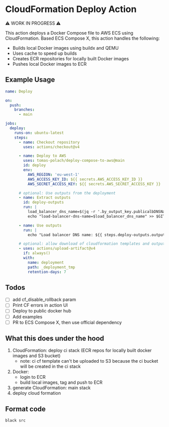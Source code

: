 # CloudFormation Deploy Action

⚠️ WORK IN PROGRESS ⚠️

This action deploys a Docker Compose file to AWS ECS using CloudFormation.
Based ECS Compose X, this action handles the following:
- Builds local Docker images using buildx and QEMU
- Uses cache to speed up builds
- Creates ECR repositories for locally built Docker images
- Pushes local Docker images to ECR

## Example Usage

```yaml
name: Deploy

on:
  push:
    branches:
      - main

jobs:
  deploy:
    runs-on: ubuntu-latest
    steps:
      - name: Checkout repository
        uses: actions/checkout@v4

      - name: Deploy to AWS
        uses: tomas-polach/deploy-compose-to-aws@main
        id: deploy
        env:
          AWS_REGION: 'eu-west-1'
          AWS_ACCESS_KEY_ID: ${{ secrets.AWS_ACCESS_KEY_ID }}
          AWS_SECRET_ACCESS_KEY: ${{ secrets.AWS_SECRET_ACCESS_KEY }}

      # optional: Use outputs from the deployment
      - name: Extract outputs
        id: deploy-outputs
        run: |
          load_balancer_dns_name=$(jq -r '.by_output_key.publicalbDNSName' "${{ steps.deploy.outputs.cf-output-path }}")
          echo "load-balancer-dns-name=$load_balancer_dns_name" >> $GITHUB_OUTPUT

      - name: Use outputs
        run: |
          echo "Load balancer DNS name: ${{ steps.deploy-outputs.outputs.load-balancer-dns-name }}"

      # optional: allow download of cloudformation templates and outputs for debugging
      - uses: actions/upload-artifact@v4
        if: always()
        with:
          name: deployment
          path: _deployment_tmp
          retention-days: 7
```

## Todos

- [ ] add cf_disable_rollback param
- [ ] Print CF errors in action UI
- [ ] Deploy to public docker hub
- [ ] Add examples
- [ ] PR to ECS Compose X, then use official dependency

## What this does under the hood

1. CloudFormation: deploy ci stack (ECR repos for locally built docker images and S3 bucket)
     - note: ci cf template can't be uploaded to S3 because the ci bucket will be created in the ci stack
1. Docker:
     - login to ECR
     - build local images, tag and push to ECR
1. generate CloudFormation: main stack
1. deploy cloud formation

## Format code

```bash
black src
```
